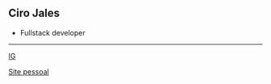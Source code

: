 ## Ciro Jales

- Fullstack developer

---

[IG](https://www.instagram.com/cirogomes/?hl=pt)

[Site pessoal](https://www.cirogomes.com.br/)